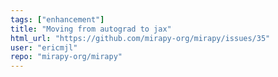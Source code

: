 ```yaml
---
tags: ["enhancement"]
title: "Moving from autograd to jax"
html_url: "https://github.com/mirapy-org/mirapy/issues/35"
user: "ericmjl"
repo: "mirapy-org/mirapy"
---
```


